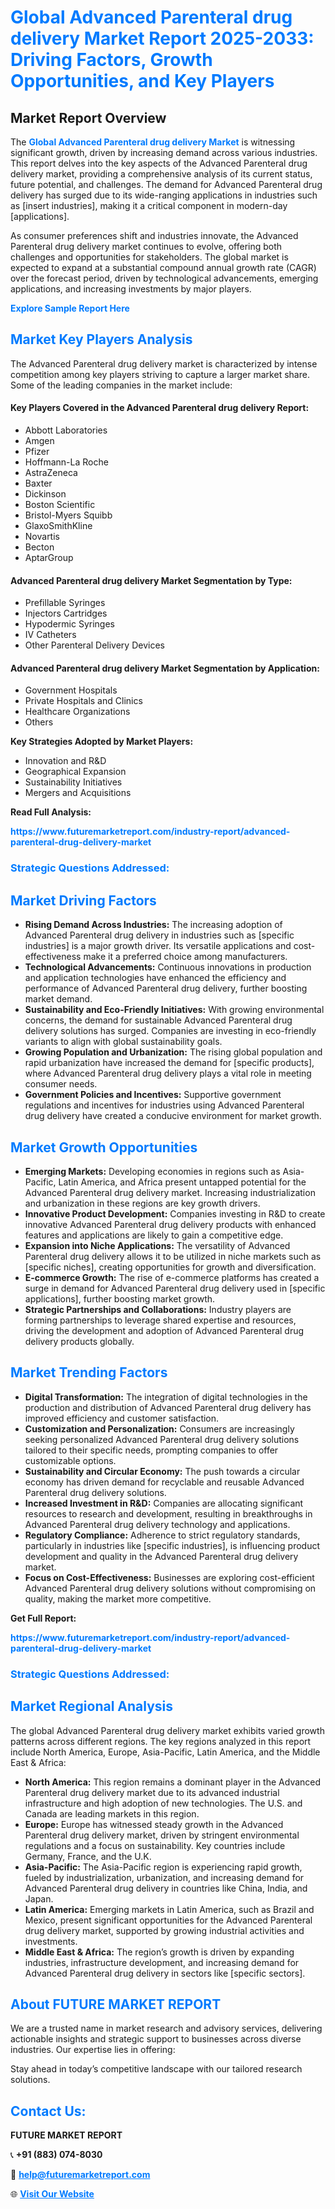 <h1 style="color: #007BFF;">Global Advanced Parenteral drug delivery Market Report 2025-2033: Driving Factors, Growth Opportunities, and Key Players</h1>

<section id="overview">
<h2>Market Report Overview</h2>
<p>The <a href="https://www.futuremarketreport.com/industry-report/advanced-parenteral-drug-delivery-market" style="color: #007BFF; text-decoration: none;"><strong>Global Advanced Parenteral drug delivery Market</strong></a> is witnessing significant growth, driven by increasing demand across various industries. This report delves into the key aspects of the Advanced Parenteral drug delivery market, providing a comprehensive analysis of its current status, future potential, and challenges. The demand for Advanced Parenteral drug delivery has surged due to its wide-ranging applications in industries such as [insert industries], making it a critical component in modern-day [applications].</p>
<p>As consumer preferences shift and industries innovate, the Advanced Parenteral drug delivery market continues to evolve, offering both challenges and opportunities for stakeholders. The global market is expected to expand at a substantial compound annual growth rate (CAGR) over the forecast period, driven by technological advancements, emerging applications, and increasing investments by major players.</p>
</section>

<section id="overview">
<p><a href="https://www.futuremarketreport.com/request-sample/reportId=63096" style="color: #007BFF; text-decoration: none;"><strong>Explore Sample Report Here</strong></a></p>
</section>

<section id="key-players">
<h2 style="color: #007BFF;">Market Key Players Analysis</h2>
<p>The Advanced Parenteral drug delivery market is characterized by intense competition among key players striving to capture a larger market share. Some of the leading companies in the market include:</p>
<h4>Key Players Covered in the Advanced Parenteral drug delivery Report:</h4>
<ul><li>Abbott Laboratories</li><li>Amgen</li><li>Pfizer</li><li>Hoffmann-La Roche</li><li>AstraZeneca</li><li>Baxter</li><li>Dickinson</li><li>Boston Scientific</li><li>Bristol-Myers Squibb</li><li>GlaxoSmithKline</li><li>Novartis</li><li>Becton</li><li>AptarGroup</li></ul>
<h4>Advanced Parenteral drug delivery Market Segmentation by Type:</h4>
<ul><li>Prefillable Syringes</li><li>Injectors Cartridges</li><li>Hypodermic Syringes</li><li>IV Catheters</li><li>Other Parenteral Delivery Devices</li></ul>

<h4>Advanced Parenteral drug delivery Market Segmentation by Application:</h4>
<ul><li>Government Hospitals</li><li>Private Hospitals and Clinics</li><li>Healthcare Organizations</li><li>Others</li></ul>
<p><strong>Key Strategies Adopted by Market Players:</strong></p>
<ul>
<li>Innovation and R&D</li>
<li>Geographical Expansion</li>
<li>Sustainability Initiatives</li>
<li>Mergers and Acquisitions</li>
</ul>
</section>

<section>
<p><strong>Read Full Analysis: </strong></p><a href="https://www.futuremarketreport.com/industry-report/advanced-parenteral-drug-delivery-market" style="color: #007BFF; text-decoration: none;"><strong>https://www.futuremarketreport.com/industry-report/advanced-parenteral-drug-delivery-market</strong></a>
<h3 style="color: #007BFF;">Strategic Questions Addressed:</h3>
</section>

<section id="driving-factors">
<h2 style="color: #007BFF;">Market Driving Factors</h2>
<ul>
<li><strong>Rising Demand Across Industries:</strong> The increasing adoption of Advanced Parenteral drug delivery in industries such as [specific industries] is a major growth driver. Its versatile applications and cost-effectiveness make it a preferred choice among manufacturers.</li>
<li><strong>Technological Advancements:</strong> Continuous innovations in production and application technologies have enhanced the efficiency and performance of Advanced Parenteral drug delivery, further boosting market demand.</li>
<li><strong>Sustainability and Eco-Friendly Initiatives:</strong> With growing environmental concerns, the demand for sustainable Advanced Parenteral drug delivery solutions has surged. Companies are investing in eco-friendly variants to align with global sustainability goals.</li>
<li><strong>Growing Population and Urbanization:</strong> The rising global population and rapid urbanization have increased the demand for [specific products], where Advanced Parenteral drug delivery plays a vital role in meeting consumer needs.</li>
<li><strong>Government Policies and Incentives:</strong> Supportive government regulations and incentives for industries using Advanced Parenteral drug delivery have created a conducive environment for market growth.</li>
</ul>
</section>

<section id="growth-opportunities">
<h2 style="color: #007BFF;">Market Growth Opportunities</h2>
<ul>
<li><strong>Emerging Markets:</strong> Developing economies in regions such as Asia-Pacific, Latin America, and Africa present untapped potential for the Advanced Parenteral drug delivery market. Increasing industrialization and urbanization in these regions are key growth drivers.</li>
<li><strong>Innovative Product Development:</strong> Companies investing in R&D to create innovative Advanced Parenteral drug delivery products with enhanced features and applications are likely to gain a competitive edge.</li>
<li><strong>Expansion into Niche Applications:</strong> The versatility of Advanced Parenteral drug delivery allows it to be utilized in niche markets such as [specific niches], creating opportunities for growth and diversification.</li>
<li><strong>E-commerce Growth:</strong> The rise of e-commerce platforms has created a surge in demand for Advanced Parenteral drug delivery used in [specific applications], further boosting market growth.</li>
<li><strong>Strategic Partnerships and Collaborations:</strong> Industry players are forming partnerships to leverage shared expertise and resources, driving the development and adoption of Advanced Parenteral drug delivery products globally.</li>
</ul>
</section>

<section id="trending-factors">
<h2 style="color: #007BFF;">Market Trending Factors</h2>
<ul>
<li><strong>Digital Transformation:</strong> The integration of digital technologies in the production and distribution of Advanced Parenteral drug delivery has improved efficiency and customer satisfaction.</li>
<li><strong>Customization and Personalization:</strong> Consumers are increasingly seeking personalized Advanced Parenteral drug delivery solutions tailored to their specific needs, prompting companies to offer customizable options.</li>
<li><strong>Sustainability and Circular Economy:</strong> The push towards a circular economy has driven demand for recyclable and reusable Advanced Parenteral drug delivery solutions.</li>
<li><strong>Increased Investment in R&D:</strong> Companies are allocating significant resources to research and development, resulting in breakthroughs in Advanced Parenteral drug delivery technology and applications.</li>
<li><strong>Regulatory Compliance:</strong> Adherence to strict regulatory standards, particularly in industries like [specific industries], is influencing product development and quality in the Advanced Parenteral drug delivery market.</li>
<li><strong>Focus on Cost-Effectiveness:</strong> Businesses are exploring cost-efficient Advanced Parenteral drug delivery solutions without compromising on quality, making the market more competitive.</li>
</ul>
</section>

<section>
<p><strong>Get Full Report: </strong></p><a href="https://www.futuremarketreport.com/industry-report/advanced-parenteral-drug-delivery-market" style="color: #007BFF; text-decoration: none;"><strong>https://www.futuremarketreport.com/industry-report/advanced-parenteral-drug-delivery-market</strong></a>
<h3 style="color: #007BFF;">Strategic Questions Addressed:</h3>
</section>


<section id="regional-analysis">
<h2 style="color: #007BFF;">Market Regional Analysis</h2>
<p>The global Advanced Parenteral drug delivery market exhibits varied growth patterns across different regions. The key regions analyzed in this report include North America, Europe, Asia-Pacific, Latin America, and the Middle East & Africa:</p>
<ul>
<li><strong>North America:</strong> This region remains a dominant player in the Advanced Parenteral drug delivery market due to its advanced industrial infrastructure and high adoption of new technologies. The U.S. and Canada are leading markets in this region.</li>
<li><strong>Europe:</strong> Europe has witnessed steady growth in the Advanced Parenteral drug delivery market, driven by stringent environmental regulations and a focus on sustainability. Key countries include Germany, France, and the U.K.</li>
<li><strong>Asia-Pacific:</strong> The Asia-Pacific region is experiencing rapid growth, fueled by industrialization, urbanization, and increasing demand for Advanced Parenteral drug delivery in countries like China, India, and Japan.</li>
<li><strong>Latin America:</strong> Emerging markets in Latin America, such as Brazil and Mexico, present significant opportunities for the Advanced Parenteral drug delivery market, supported by growing industrial activities and investments.</li>
<li><strong>Middle East & Africa:</strong> The region’s growth is driven by expanding industries, infrastructure development, and increasing demand for Advanced Parenteral drug delivery in sectors like [specific sectors].</li>
</ul>
</section>

<footer>
<h2 style="color: #007BFF;">About FUTURE MARKET REPORT</h2>
<p>We are a trusted name in market research and advisory services, delivering actionable insights and strategic support to businesses across diverse industries. Our expertise lies in offering:</p>

<p>Stay ahead in today’s competitive landscape with our tailored research solutions.</p>

<h2 style="color: #007BFF;">Contact Us:</h2>
<p><strong>FUTURE MARKET REPORT</strong></p>
<p>📞 <strong>+91 (883) 074-8030</strong></p>
<p>📧 <strong><a href="mailto:help@futuremarketreport.com" style="color: #007BFF;">help@futuremarketreport.com</a></strong></p>
<p>🌐 <strong><a href="https://www.futuremarketreport.com/" style="color: #007BFF;">Visit Our Website</a></strong></p>
</footer>